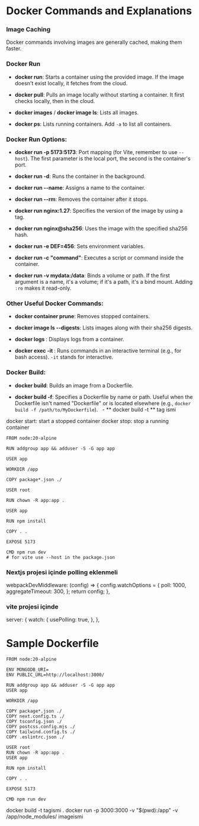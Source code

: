 # Docker Commands and Explanations

### Image Caching

Docker commands involving images are generally cached, making them faster.

### Docker Run

-   **docker run**: Starts a container using the provided image. If the image doesn't exist locally, it fetches from the cloud.

-   **docker pull**: Pulls an image locally without starting a container. It first checks locally, then in the cloud.

-   **docker images** / **docker image ls**: Lists all images.

-   **docker ps**: Lists running containers. Add `-a` to list all containers.

### Docker Run Options:

-   **docker run -p 5173:5173**: Port mapping (for Vite, remember to use `--host`). The first parameter is the local port, the second is the container's port.

-   **docker run -d**: Runs the container in the background.

-   **docker run --name**: Assigns a name to the container.

-   **docker run --rm**: Removes the container after it stops.

-   **docker run nginx:1.27**: Specifies the version of the image by using a tag.

-   **docker run nginx@sha256**: Uses the image with the specified sha256 hash.

-   **docker run -e DEF=456**: Sets environment variables.

-   **docker run -c "command"**: Executes a script or command inside the container.

-   **docker run -v mydata:/data**: Binds a volume or path. If the first argument is a name, it's a volume; if it's a path, it's a bind mount. Adding `:ro` makes it read-only.

### Other Useful Docker Commands:

-   **docker container prune**: Removes stopped containers.

-   **docker image ls --digests**: Lists images along with their sha256 digests.

-   **docker logs <container-name>**: Displays logs from a container.

-   **docker exec -it <container-name>**: Runs commands in an interactive terminal (e.g., for bash access). `-it` stands for interactive.

### Docker Build:

-   **docker build**: Builds an image from a Dockerfile.

- **docker build -f**: Specifies a Dockerfile by name or path. Useful when the Dockerfile isn't named "Dockerfile" or is located elsewhere (e.g., `docker build -f /path/to/MyDockerfile`).
  - ** docker build -t ** tag ismi

docker start: start a stopped container
docker stop: stop a running container

```docker
FROM node:20-alpine

RUN addgroup app && adduser -S -G app app

USER app

WORKDIR /app

COPY package*.json ./

USER root

RUN chown -R app:app .

USER app

RUN npm install

COPY . .

EXPOSE 5173

CMD npm run dev
# for vite use --host in the package.json
```

### Nextjs projesi içinde polling eklenmeli

webpackDevMiddleware: (config) => {
config.watchOptions = {
poll: 1000,
aggregateTimeout: 300,
};
return config;
},

### vite projesi içinde

server: {
watch: {
usePolling: true,
},
},

# Sample Dockerfile

```docker
FROM node:20-alpine

ENV MONGODB_URI=
ENV PUBLIC_URL=http://localhost:3000/

RUN addgroup app && adduser -S -G app app
USER app

WORKDIR /app

COPY package*.json ./
COPY next.config.ts ./
COPY tsconfig.json ./
COPY postcss.config.mjs ./
COPY tailwind.config.ts ./
COPY .eslintrc.json ./

USER root
RUN chown -R app:app .
USER app

RUN npm install

COPY . .

EXPOSE 5173

CMD npm run dev
```

docker build -t tagismi .
docker run -p 3000:3000 -v "$(pwd):/app" -v /app/node_modules/ imageismi
